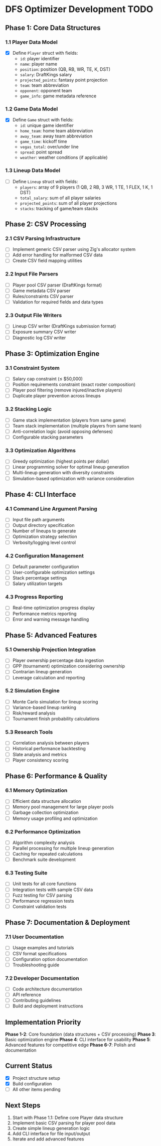 # DFS Optimizer Development TODO

## Phase 1: Core Data Structures

### 1.1 Player Data Model
- [x] Define `Player` struct with fields:
  - `id`: player identifier
  - `name`: player name
  - `position`: position (QB, RB, WR, TE, K, DST)
  - `salary`: DraftKings salary
  - `projected_points`: fantasy point projection
  - `team`: team abbreviation
  - `opponent`: opponent team
  - `game_info`: game metadata reference

### 1.2 Game Data Model
- [x] Define `Game` struct with fields:
  - `id`: unique game identifier
  - `home_team`: home team abbreviation
  - `away_team`: away team abbreviation
  - `game_time`: kickoff time
  - `vegas_total`: over/under line
  - `spread`: point spread
  - `weather`: weather conditions (if applicable)

### 1.3 Lineup Data Model
- [ ] Define `Lineup` struct with fields:
  - `players`: array of 9 players (1 QB, 2 RB, 3 WR, 1 TE, 1 FLEX, 1 K, 1 DST)
  - `total_salary`: sum of all player salaries
  - `projected_points`: sum of all player projections
  - `stacks`: tracking of game/team stacks

## Phase 2: CSV Processing

### 2.1 CSV Parsing Infrastructure
- [ ] Implement generic CSV parser using Zig's allocator system
- [ ] Add error handling for malformed CSV data
- [ ] Create CSV field mapping utilities

### 2.2 Input File Parsers
- [ ] Player pool CSV parser (DraftKings format)
- [ ] Game metadata CSV parser
- [ ] Rules/constraints CSV parser
- [ ] Validation for required fields and data types

### 2.3 Output File Writers
- [ ] Lineup CSV writer (DraftKings submission format)
- [ ] Exposure summary CSV writer
- [ ] Diagnostic log CSV writer

## Phase 3: Optimization Engine

### 3.1 Constraint System
- [ ] Salary cap constraint (≤ $50,000)
- [ ] Position requirements constraint (exact roster composition)
- [ ] Player pool filtering (remove injured/inactive players)
- [ ] Duplicate player prevention across lineups

### 3.2 Stacking Logic
- [ ] Game stack implementation (players from same game)
- [ ] Team stack implementation (multiple players from same team)
- [ ] Anti-correlation logic (avoid opposing defenses)
- [ ] Configurable stacking parameters

### 3.3 Optimization Algorithms
- [ ] Greedy optimization (highest points per dollar)
- [ ] Linear programming solver for optimal lineup generation
- [ ] Multi-lineup generation with diversity constraints
- [ ] Simulation-based optimization with variance consideration

## Phase 4: CLI Interface

### 4.1 Command Line Argument Parsing
- [ ] Input file path arguments
- [ ] Output directory specification
- [ ] Number of lineups to generate
- [ ] Optimization strategy selection
- [ ] Verbosity/logging level control

### 4.2 Configuration Management
- [ ] Default parameter configuration
- [ ] User-configurable optimization settings
- [ ] Stack percentage settings
- [ ] Salary utilization targets

### 4.3 Progress Reporting
- [ ] Real-time optimization progress display
- [ ] Performance metrics reporting
- [ ] Error and warning message handling

## Phase 5: Advanced Features

### 5.1 Ownership Projection Integration
- [ ] Player ownership percentage data ingestion
- [ ] GPP (tournament) optimization considering ownership
- [ ] Contrarian lineup generation
- [ ] Leverage calculation and reporting

### 5.2 Simulation Engine
- [ ] Monte Carlo simulation for lineup scoring
- [ ] Variance-based lineup ranking
- [ ] Risk/reward analysis
- [ ] Tournament finish probability calculations

### 5.3 Research Tools
- [ ] Correlation analysis between players
- [ ] Historical performance backtesting
- [ ] Slate analysis and metrics
- [ ] Player consistency scoring

## Phase 6: Performance & Quality

### 6.1 Memory Optimization
- [ ] Efficient data structure allocation
- [ ] Memory pool management for large player pools
- [ ] Garbage collection optimization
- [ ] Memory usage profiling and optimization

### 6.2 Performance Optimization
- [ ] Algorithm complexity analysis
- [ ] Parallel processing for multiple lineup generation
- [ ] Caching for repeated calculations
- [ ] Benchmark suite development

### 6.3 Testing Suite
- [ ] Unit tests for all core functions
- [ ] Integration tests with sample CSV data
- [ ] Fuzz testing for CSV parsing
- [ ] Performance regression tests
- [ ] Constraint validation tests

## Phase 7: Documentation & Deployment

### 7.1 User Documentation
- [ ] Usage examples and tutorials
- [ ] CSV format specifications
- [ ] Configuration option documentation
- [ ] Troubleshooting guide

### 7.2 Developer Documentation
- [ ] Code architecture documentation
- [ ] API reference
- [ ] Contributing guidelines
- [ ] Build and deployment instructions

## Implementation Priority

**Phase 1-2**: Core foundation (data structures + CSV processing)
**Phase 3**: Basic optimization engine
**Phase 4**: CLI interface for usability
**Phase 5**: Advanced features for competitive edge
**Phase 6-7**: Polish and documentation

## Current Status

- [x] Project structure setup
- [x] Build configuration
- [ ] All other items pending

## Next Steps

1. Start with Phase 1.1: Define core Player data structure
2. Implement basic CSV parsing for player pool data
3. Create simple lineup generation logic
4. Add CLI interface for file input/output
5. Iterate and add advanced features
